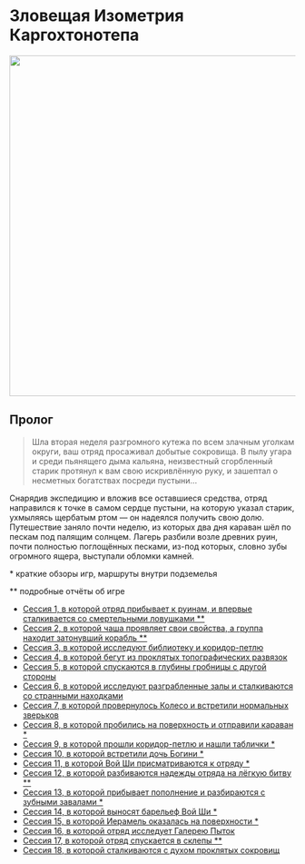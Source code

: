 # Зловещая Изометрия Каргохтонотепа

<a title="Зловещая Изометрия Каргохтонотепа" href="https://github.com/user-attachments/assets/2dc38a51-c9f4-4e33-bc0f-8d7fedf977c1">
  <img src="https://github.com/user-attachments/assets/2dc38a51-c9f4-4e33-bc0f-8d7fedf977c1" style="width:600px" />
</a>

<!--
<a title="" href="">
  <img src="" style="width:800px" />
</a>
-->

## Пролог

> Шла вторая неделя разгромного кутежа по всем злачным уголкам округи, ваш отряд просаживал добытые сокровища. В пылу
> угара и среди пьянящего дыма кальяна, неизвестный сгорбленный старик протянул к вам свою искривлённую руку, и зашептал
> о несметных богатствах посреди пустыни...

Снарядив экспедицию и вложив все оставшиеся средства, отряд направился к точке в самом сердце пустыни, на которую указал
старик, ухмыляясь щербатым ртом — он надеялся получить свою долю. Путешествие заняло почти неделю, из которых два дня
караван шёл по пескам под палящим солнцем. Лагерь разбили возле древних руин, почти полностью поглощённых песками,
из-под которых, словно зубы огромного ящера, выступали обломки камней.

\* краткие обзоры игр, маршруты внутри подземелья

\*\* подробные отчёты об игре

<!-- cmd[toc] -->
- [Сессия 1, в которой отряд прибывает к руинам, и впервые сталкивается со смертельными ловушками \*\*](./report-01.md)
- [Сессия 2, в которой чаша проявляет свои свойства, а группа находит затонувший корабль \*\*](./report-02.md)
- [Сессия 3, в которой исследуют библиотеку и коридор-петлю](./report-03.md)
- [Сессия 4, в которой бегут из проклятых топографических развязок](./report-04.md)
- [Сессия 5, в которой спускаются в глубины гробницы с другой стороны](./report-05.md)
- [Сессия 6, в которой исследуют разграбленные залы и сталкиваются со странными находками](./report-06.md)
- [Сессия 7, в которой провернулось Колесо и встретили нормальных зверьков](./report-07.md)
- [Сессия 8, в которой пробились на поверхность и отправили караван \*](./report-08.md)
- [Сессия 9, в которой прошли коридор-петлю и нашли таблички \*](./report-09.md)
- [Сессия 10, в которой встретили дочь Богини \*](./report-10.md)
- [Сессия 11, в которой Вой Ши присматриваются к отряду \*](./report-11.md)
- [Сессия 12, в которой разбиваются надежды отряда на лёгкую битву \*\*](./report-12.md)
- [Сессия 13, в которой прибывает пополнение и разбираются с зубными завалами \*](./report-13.md)
- [Сессия 14, в которой выносят барельеф Вой Ши \*](./report-14.md)
- [Сессия 15, в которой Иерамель оказалась на поверхности \*](./report-15.md)
- [Сессия 16, в которой отряд исследует Галерею Пыток](./report-16.md)
- [Сессия 17, в которой отряд спускается в склепы \*\*](./report-17.md)
- [Сессия 18, в которой сталкиваются с духом проклятых сокровищ](./report-18.md)
<!-- /cmd[toc] -->
